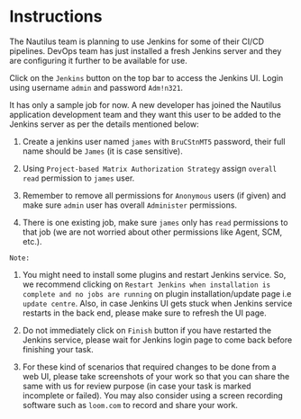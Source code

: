 # Instructions

The Nautilus team is planning to use Jenkins for some of their CI/CD pipelines. DevOps team has just installed a fresh Jenkins server and they are configuring it further to be available for use.

Click on the `Jenkins` button on the top bar to access the Jenkins UI. Login using username `admin` and password `Adm!n321`.

It has only a sample job for now. A new developer has joined the Nautilus application development team and they want this user to be added to the Jenkins server as per the details mentioned below:

1. Create a jenkins user named `james` with `BruCStnMT5` password, their full name should be `James` (it is case sensitive).

2. Using `Project-based Matrix Authorization Strategy` assign `overall read` permission to `james` user.

3. Remember to remove all permissions for `Anonymous` users (if given) and make sure `admin` user has overall `Administer` permissions.

4. There is one existing job, make sure `james` only has `read` permissions to that job (we are not worried about other permissions like Agent, SCM, etc.).

`Note:`

1. You might need to install some plugins and restart Jenkins service. So, we recommend clicking on `Restart Jenkins when installation is complete and no jobs are running` on plugin installation/update page i.e `update centre`. Also, in case Jenkins UI gets stuck when Jenkins service restarts in the back end, please make sure to refresh the UI page.

2. Do not immediately click on `Finish` button if you have restarted the Jenkins service, please wait for Jenkins login page to come back before finishing your task.

3. For these kind of scenarios that required changes to be done from a web UI, please take screenshots of your work so that you can share the same with us for review purpose (in case your task is marked incomplete or failed). You may also consider using a screen recording software such as `loom.com` to record and share your work.
